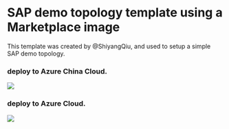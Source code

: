 # SAP demo topology template using a Marketplace image


This template was created by @ShiyangQiu, and used to setup a simple SAP demo topology. 

### deploy to Azure China Cloud.
<a href="https://portal.azure.cn/#create/Microsoft.Template/uri/https%3a%2f%2fraw.githubusercontent.com%2fShiyangQiu%2fazure-quickstart-templates%2fmaster%2fsap-demo-marketplace-image%2fazuredeploy.json" target="_blank" title="Deploy to Azure.cn">
    <img src="http://azuredeploy.net/deploybutton.png"/>
</a>

### deploy to Azure Cloud.
<a href="https://portal.azure.com/#create/Microsoft.Template/uri/https%3a%2f%2fraw.githubusercontent.com%2fShiyangQiu%2fazure-quickstart-templates%2fmaster%2fsap-demo-marketplace-image%2fazuredeploy.json" target="_blank" title="Deploy to Azure.com">
    <img src="http://azuredeploy.net/deploybutton.png"/>
</a>
				
